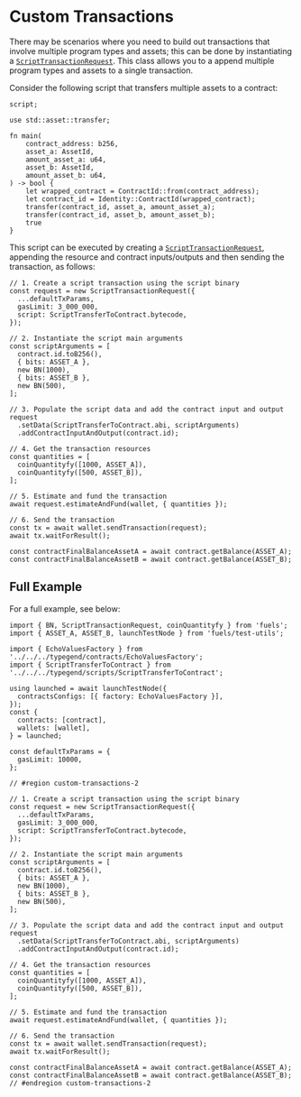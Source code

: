 # Custom Transactions

There may be scenarios where you need to build out transactions that involve multiple program types and assets; this can be done by instantiating a [`ScriptTransactionRequest`](DOCS_API_URL/classes/_fuel_ts_account.ScriptTransactionRequest.html). This class allows you to a append multiple program types and assets to a single transaction.

Consider the following script that transfers multiple assets to a contract:

```
script;

use std::asset::transfer;

fn main(
    contract_address: b256,
    asset_a: AssetId,
    amount_asset_a: u64,
    asset_b: AssetId,
    amount_asset_b: u64,
) -> bool {
    let wrapped_contract = ContractId::from(contract_address);
    let contract_id = Identity::ContractId(wrapped_contract);
    transfer(contract_id, asset_a, amount_asset_a);
    transfer(contract_id, asset_b, amount_asset_b);
    true
}
```

This script can be executed by creating a [`ScriptTransactionRequest`](DOCS_API_URL/classes/_fuel_ts_account.ScriptTransactionRequest.html), appending the resource and contract inputs/outputs and then sending the transaction, as follows:

```
// 1. Create a script transaction using the script binary
const request = new ScriptTransactionRequest({
  ...defaultTxParams,
  gasLimit: 3_000_000,
  script: ScriptTransferToContract.bytecode,
});

// 2. Instantiate the script main arguments
const scriptArguments = [
  contract.id.toB256(),
  { bits: ASSET_A },
  new BN(1000),
  { bits: ASSET_B },
  new BN(500),
];

// 3. Populate the script data and add the contract input and output
request
  .setData(ScriptTransferToContract.abi, scriptArguments)
  .addContractInputAndOutput(contract.id);

// 4. Get the transaction resources
const quantities = [
  coinQuantityfy([1000, ASSET_A]),
  coinQuantityfy([500, ASSET_B]),
];

// 5. Estimate and fund the transaction
await request.estimateAndFund(wallet, { quantities });

// 6. Send the transaction
const tx = await wallet.sendTransaction(request);
await tx.waitForResult();

const contractFinalBalanceAssetA = await contract.getBalance(ASSET_A);
const contractFinalBalanceAssetB = await contract.getBalance(ASSET_B);
```

## Full Example

For a full example, see below:

```
import { BN, ScriptTransactionRequest, coinQuantityfy } from 'fuels';
import { ASSET_A, ASSET_B, launchTestNode } from 'fuels/test-utils';

import { EchoValuesFactory } from '../../../typegend/contracts/EchoValuesFactory';
import { ScriptTransferToContract } from '../../../typegend/scripts/ScriptTransferToContract';

using launched = await launchTestNode({
  contractsConfigs: [{ factory: EchoValuesFactory }],
});
const {
  contracts: [contract],
  wallets: [wallet],
} = launched;

const defaultTxParams = {
  gasLimit: 10000,
};

// #region custom-transactions-2

// 1. Create a script transaction using the script binary
const request = new ScriptTransactionRequest({
  ...defaultTxParams,
  gasLimit: 3_000_000,
  script: ScriptTransferToContract.bytecode,
});

// 2. Instantiate the script main arguments
const scriptArguments = [
  contract.id.toB256(),
  { bits: ASSET_A },
  new BN(1000),
  { bits: ASSET_B },
  new BN(500),
];

// 3. Populate the script data and add the contract input and output
request
  .setData(ScriptTransferToContract.abi, scriptArguments)
  .addContractInputAndOutput(contract.id);

// 4. Get the transaction resources
const quantities = [
  coinQuantityfy([1000, ASSET_A]),
  coinQuantityfy([500, ASSET_B]),
];

// 5. Estimate and fund the transaction
await request.estimateAndFund(wallet, { quantities });

// 6. Send the transaction
const tx = await wallet.sendTransaction(request);
await tx.waitForResult();

const contractFinalBalanceAssetA = await contract.getBalance(ASSET_A);
const contractFinalBalanceAssetB = await contract.getBalance(ASSET_B);
// #endregion custom-transactions-2
```
